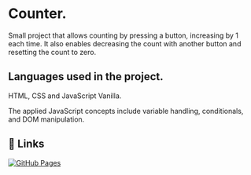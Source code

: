 
# Counter.

Small project that allows counting by pressing a button, increasing by 1 each time. It also enables decreasing the count with another button and resetting the count to zero.



## Languages used in the project.
HTML, CSS and JavaScript Vanilla.

The applied JavaScript concepts include variable handling, conditionals, and DOM manipulation.



## 🔗 Links

[![GitHub Pages](https://img.shields.io/badge/Link_to_my_project-GitHub%20Pages-blue?style=for-the-badge&logo=github)](https://rockaranza.github.io/counter/)
